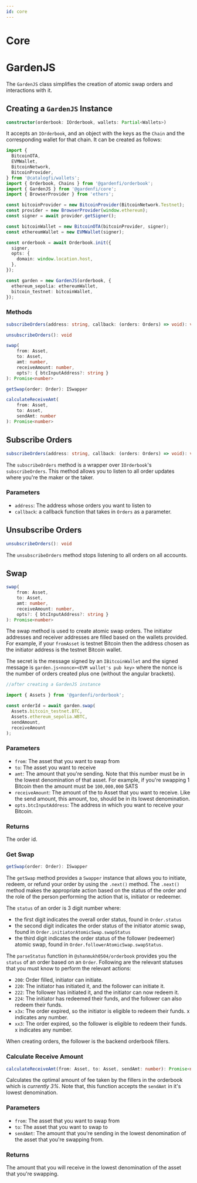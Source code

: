 ```yaml
---
id: core
---
```


# Core

# GardenJS

The `GardenJS` class simplifies the creation of atomic swap orders and interactions with it.

## Creating a `GardenJS` Instance

```ts
constructor(orderbook: IOrderbook, wallets: Partial<Wallets>)
```

It accepts an `IOrderbook`, and an object with the keys as the `Chain` and the corresponding wallet for that chain. It can be created as follows:

```ts
import {
  BitcoinOTA,
  EVMWallet,
  BitcoinNetwork,
  BitcoinProvider,
} from '@catalogfi/wallets';
import { Orderbook, Chains } from '@gardenfi/orderbook';
import { GardenJS } from '@gardenfi/core';
import { BrowserProvider } from 'ethers';

const bitcoinProvider = new BitcoinProvider(BitcoinNetwork.Testnet);
const provider = new BrowserProvider(window.ethereum);
const signer = await provider.getSigner();

const bitcoinWallet = new BitcoinOTA(bitcoinProvider, signer);
const ethereumWallet = new EVMWallet(signer);

const orderbook = await Orderbook.init({
  signer,
  opts: {
    domain: window.location.host,
  },
});

const garden = new GardenJS(orderbook, {
  ethereum_sepolia: ethereumWallet,
  bitcoin_testnet: bitcoinWallet,
});
```

### Methods

```ts
subscribeOrders(address: string, callback: (orders: Orders) => void): void

unsubscribeOrders(): void

swap(
	from: Asset,
	to: Asset,
	amt: number,
	receiveAmount: number,
	opts?: { btcInputAddress?: string }
): Promise<number>

getSwap(order: Order): ISwapper

calculateReceiveAmt(
	from: Asset,
	to: Asset,
	sendAmt: number
): Promise<number>
```

## Subscribe Orders

```ts
subscribeOrders(address: string, callback: (orders: Orders) => void): void
```

The `subscribeOrders` method is a wrapper over `IOrderbook`'s `subscribeOrders`. This method allows you to listen to all order updates where you're the maker or the taker.

### Parameters

- `address`: The address whose orders you want to listen to
- `callback`: a callback function that takes in `Orders` as a parameter.

## Unsubscribe Orders

```ts
unsubscribeOrders(): void
```

The `unsubscribeOrders` method stops listening to all orders on all accounts.

## Swap

```ts
swap(
    from: Asset,
    to: Asset,
    amt: number,
    receiveAmount: number,
    opts?: { btcInputAddress?: string }
): Promise<number>
```

The swap method is used to create atomic swap orders. The initiator addresses and receiver addresses are filled based on the wallets provided. For example, if your `fromAsset` is testnet Bitcoin then the address chosen as the initiator address is the testnet Bitcoin wallet.

The secret is the message signed by an `IBitcoinWallet` and the signed message is `garden.js<nonce><EVM wallet's pub key>` where the nonce is the number of orders created plus one (without the angular brackets).

```ts
//after creating a GardenJS instance

import { Assets } from '@gardenfi/orderbook';

const orderId = await garden.swap(
  Assets.bitcoin_testnet.BTC,
  Assets.ethereum_sepolia.WBTC,
  sendAmount,
  receiveAmount
);
```

### Parameters

- `from`: The asset that you want to swap from
- `to`: The asset you want to receive
- `amt`: The amount that you're sending. Note that this number must be in the lowest denomination of that asset. For example, if you're swapping 1 Bitcoin then the amount must be `100,000,000` SATS
- `receiveAmount`: The amount of the to Asset that you want to receive. Like the send amount, this amount, too, should be in its lowest denomination.
- `opts.btcInputAddress`: The address in which you want to receive your Bitcoin.

### Returns

The order id.

### Get Swap

```ts
getSwap(order: Order): ISwapper
```

The `getSwap` method provides a `Swapper` instance that allows you to initiate, redeem, or refund your order by using the `.next()` method. The `.next()` method makes the appropriate action based on the status of the order and the role of the person performing the action that is, initiator or redeemer.

The `status` of an order is 3 digit number where:

- the first digit indicates the overall order status, found in `Order.status`
- the second digit indicates the order status of the initiator atomic swap, found in `Order.initiatorAtomicSwap.swapStatus`
- the third digit indicates the order status of the follower (redeemer) atomic swap, found in `Order.followerAtomicSwap.swapStatus`.

The `parseStatus` function in `@shanmukh0504/orderbook` provides you the `status` of an order based on an `Order`. Following are the relevant statuses that you must know to perform the relevant actions:

- `200`: Order filled, initiator can initiate.
- `220`: The initiator has initiated it, and the follower can initiate it.
- `222`: The follower has initiated it, and the initiator can now redeem it.
- `224`: The initiator has redeemed their funds, and the follower can also redeem their funds.
- `x3x`: The order expired, so the initiator is eligible to redeem their funds. x indicates any number.
- `xx3`: The order expired, so the follower is eligible to redeem their funds. x indicates any number.

When creating orders, the follower is the backend orderbook fillers.

### Calculate Receive Amount

```ts
calculateReceiveAmt(from: Asset, to: Asset, sendAmt: number): Promise<number>
```

Calculates the optimal amount of fee taken by the fillers in the orderbook which is _currently 3%_. Note that, this function accepts the `sendAmt` in it's lowest denomination.

### Parameters

- `from`: The asset that you want to swap from
- `to`: The asset that you want to swap to
- `sendAmt`: The amount that you're sending in the lowest denomination of the asset that you're swapping from.

### Returns

The amount that you will receive in the lowest denomination of the asset that you're swapping.

